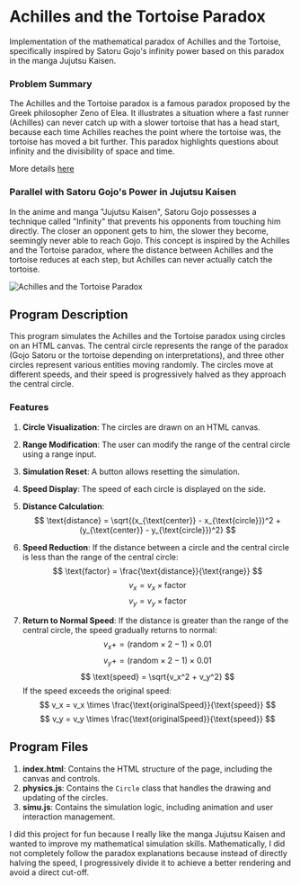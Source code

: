 
# Achilles and the Tortoise Paradox

Implementation of the mathematical paradox of Achilles and the Tortoise, specifically inspired by Satoru Gojo's infinity power based on this paradox in the manga Jujutsu Kaisen.

### Problem Summary

The Achilles and the Tortoise paradox is a famous paradox proposed by the Greek philosopher Zeno of Elea. It illustrates a situation where a fast runner (Achilles) can never catch up with a slower tortoise that has a head start, because each time Achilles reaches the point where the tortoise was, the tortoise has moved a bit further. This paradox highlights questions about infinity and the divisibility of space and time.

More details [here](https://personal.lse.ac.uk/robert49/ebooks/philsciadventures/lecture24.html)

### Parallel with Satoru Gojo's Power in Jujutsu Kaisen

In the anime and manga "Jujutsu Kaisen", Satoru Gojo possesses a technique called "Infinity" that prevents his opponents from touching him directly. The closer an opponent gets to him, the slower they become, seemingly never able to reach Gojo. This concept is inspired by the Achilles and the Tortoise paradox, where the distance between Achilles and the tortoise reduces at each step, but Achilles can never actually catch the tortoise.

![Achilles and the Tortoise Paradox](gojo.gif)

## Program Description

This program simulates the Achilles and the Tortoise paradox using circles on an HTML canvas. The central circle represents the range of the paradox (Gojo Satoru or the tortoise depending on interpretations), and three other circles represent various entities moving randomly. The circles move at different speeds, and their speed is progressively halved as they approach the central circle.

### Features

1. **Circle Visualization**: The circles are drawn on an HTML canvas.
2. **Range Modification**: The user can modify the range of the central circle using a range input.
3. **Simulation Reset**: A button allows resetting the simulation.
4. **Speed Display**: The speed of each circle is displayed on the side.

1. **Distance Calculation**:
    $$
    \text{distance} = \sqrt{(x_{\text{center}} - x_{\text{circle}})^2 + (y_{\text{center}} - y_{\text{circle}})^2}
    $$

2. **Speed Reduction**:
    If the distance between a circle and the central circle is less than the range of the central circle:
    $$
    \text{factor} = \frac{\text{distance}}{\text{range}}
    $$
    $$
    v_x = v_x \times \text{factor}
    $$
    $$
    v_y = v_y \times \text{factor}
    $$

3. **Return to Normal Speed**:
    If the distance is greater than the range of the central circle, the speed gradually returns to normal:
    $$
    v_x += (\text{random} \times 2 - 1) \times 0.01
    $$
    $$
    v_y += (\text{random} \times 2 - 1) \times 0.01
    $$
    $$
    \text{speed} = \sqrt{v_x^2 + v_y^2}
    $$
    If the speed exceeds the original speed:
    $$
    v_x = v_x \times \frac{\text{originalSpeed}}{\text{speed}}
    $$
    $$
    v_y = v_y \times \frac{\text{originalSpeed}}{\text{speed}}
    $$

## Program Files

1. **index.html**: Contains the HTML structure of the page, including the canvas and controls.
2. **physics.js**: Contains the `Circle` class that handles the drawing and updating of the circles.
3. **simu.js**: Contains the simulation logic, including animation and user interaction management.

I did this project for fun because I really like the manga Jujutsu Kaisen and wanted to improve my mathematical simulation skills. Mathematically, I did not completely follow the paradox explanations because instead of directly halving the speed, I progressively divide it to achieve a better rendering and avoid a direct cut-off.
